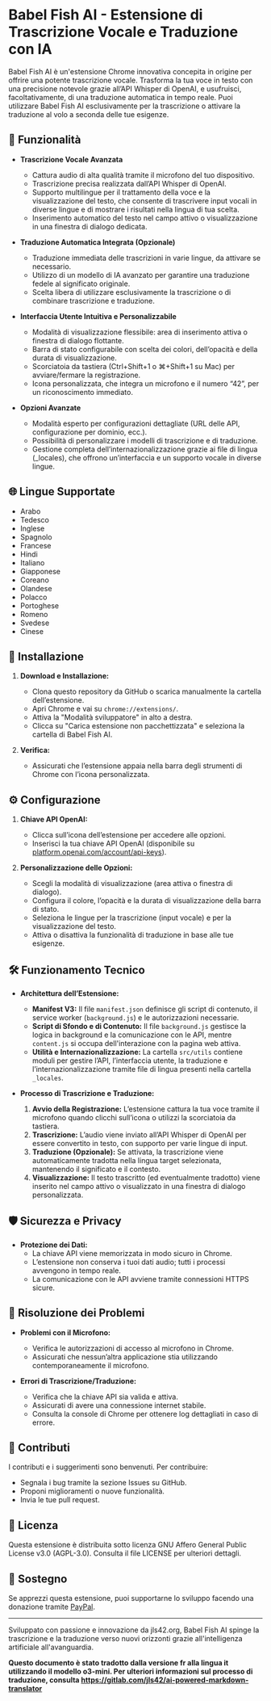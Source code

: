 # Babel Fish AI - Estensione di Trascrizione Vocale e Traduzione con IA

Babel Fish AI è un'estensione Chrome innovativa concepita in origine per offrire una potente trascrizione vocale. Trasforma la tua voce in testo con una precisione notevole grazie all’API Whisper di OpenAI, e usufruisci, facoltativamente, di una traduzione automatica in tempo reale. Puoi utilizzare Babel Fish AI esclusivamente per la trascrizione o attivare la traduzione al volo a seconda delle tue esigenze.

## 🌟 Funzionalità

- **Trascrizione Vocale Avanzata**
  - Cattura audio di alta qualità tramite il microfono del tuo dispositivo.
  - Trascrizione precisa realizzata dall’API Whisper di OpenAI.
  - Supporto multilingue per il trattamento della voce e la visualizzazione del testo, che consente di trascrivere input vocali in diverse lingue e di mostrare i risultati nella lingua di tua scelta.
  - Inserimento automatico del testo nel campo attivo o visualizzazione in una finestra di dialogo dedicata.

- **Traduzione Automatica Integrata (Opzionale)**
  - Traduzione immediata delle trascrizioni in varie lingue, da attivare se necessario.
  - Utilizzo di un modello di IA avanzato per garantire una traduzione fedele al significato originale.
  - Scelta libera di utilizzare esclusivamente la trascrizione o di combinare trascrizione e traduzione.

- **Interfaccia Utente Intuitiva e Personalizzabile**
  - Modalità di visualizzazione flessibile: area di inserimento attiva o finestra di dialogo flottante.
  - Barra di stato configurabile con scelta dei colori, dell’opacità e della durata di visualizzazione.
  - Scorciatoia da tastiera (Ctrl+Shift+1 o ⌘+Shift+1 su Mac) per avviare/fermare la registrazione.
  - Icona personalizzata, che integra un microfono e il numero “42”, per un riconoscimento immediato.

- **Opzioni Avanzate**
  - Modalità esperto per configurazioni dettagliate (URL delle API, configurazione per dominio, ecc.).
  - Possibilità di personalizzare i modelli di trascrizione e di traduzione.
  - Gestione completa dell’internazionalizzazione grazie ai file di lingua (_locales), che offrono un’interfaccia e un supporto vocale in diverse lingue.

## 🌐 Lingue Supportate

- Arabo
- Tedesco
- Inglese
- Spagnolo
- Francese
- Hindi
- Italiano
- Giapponese
- Coreano
- Olandese
- Polacco
- Portoghese
- Romeno
- Svedese
- Cinese

## 🚀 Installazione

1. **Download e Installazione:**
   - Clona questo repository da GitHub o scarica manualmente la cartella dell’estensione.
   - Apri Chrome e vai su `chrome://extensions/`.
   - Attiva la "Modalità sviluppatore" in alto a destra.
   - Clicca su "Carica estensione non pacchettizzata" e seleziona la cartella di Babel Fish AI.

2. **Verifica:**
   - Assicurati che l’estensione appaia nella barra degli strumenti di Chrome con l’icona personalizzata.

## ⚙️ Configurazione

1. **Chiave API OpenAI:**
   - Clicca sull’icona dell’estensione per accedere alle opzioni.
   - Inserisci la tua chiave API OpenAI (disponibile su [platform.openai.com/account/api-keys](https://platform.openai.com/account/api-keys)).

2. **Personalizzazione delle Opzioni:**
   - Scegli la modalità di visualizzazione (area attiva o finestra di dialogo).
   - Configura il colore, l’opacità e la durata di visualizzazione della barra di stato.
   - Seleziona le lingue per la trascrizione (input vocale) e per la visualizzazione del testo.
   - Attiva o disattiva la funzionalità di traduzione in base alle tue esigenze.

## 🛠️ Funzionamento Tecnico

- **Architettura dell’Estensione:**
  - **Manifest V3:** Il file `manifest.json` definisce gli script di contenuto, il service worker (`background.js`) e le autorizzazioni necessarie.
  - **Script di Sfondo e di Contenuto:** Il file `background.js` gestisce la logica in background e la comunicazione con le API, mentre `content.js` si occupa dell'interazione con la pagina web attiva.
  - **Utilità e Internazionalizzazione:** La cartella `src/utils` contiene moduli per gestire l’API, l’interfaccia utente, la traduzione e l’internazionalizzazione tramite file di lingua presenti nella cartella `_locales`.

- **Processo di Trascrizione e Traduzione:**
  1. **Avvio della Registrazione:** L’estensione cattura la tua voce tramite il microfono quando clicchi sull’icona o utilizzi la scorciatoia da tastiera.
  2. **Trascrizione:** L’audio viene inviato all’API Whisper di OpenAI per essere convertito in testo, con supporto per varie lingue di input.
  3. **Traduzione (Opzionale):** Se attivata, la trascrizione viene automaticamente tradotta nella lingua target selezionata, mantenendo il significato e il contesto.
  4. **Visualizzazione:** Il testo trascritto (ed eventualmente tradotto) viene inserito nel campo attivo o visualizzato in una finestra di dialogo personalizzata.

## 🛡️ Sicurezza e Privacy

- **Protezione dei Dati:**
  - La chiave API viene memorizzata in modo sicuro in Chrome.
  - L’estensione non conserva i tuoi dati audio; tutti i processi avvengono in tempo reale.
  - La comunicazione con le API avviene tramite connessioni HTTPS sicure.

## 🔧 Risoluzione dei Problemi

- **Problemi con il Microfono:**
  - Verifica le autorizzazioni di accesso al microfono in Chrome.
  - Assicurati che nessun’altra applicazione stia utilizzando contemporaneamente il microfono.

- **Errori di Trascrizione/Traduzione:**
  - Verifica che la chiave API sia valida e attiva.
  - Assicurati di avere una connessione internet stabile.
  - Consulta la console di Chrome per ottenere log dettagliati in caso di errore.

## 🤝 Contributi

I contributi e i suggerimenti sono benvenuti. Per contribuire:
- Segnala i bug tramite la sezione Issues su GitHub.
- Proponi miglioramenti o nuove funzionalità.
- Invia le tue pull request.

## 📄 Licenza

Questa estensione è distribuita sotto licenza GNU Affero General Public License v3.0 (AGPL-3.0). Consulta il file LICENSE per ulteriori dettagli.

## 💝 Sostegno

Se apprezzi questa estensione, puoi supportarne lo sviluppo facendo una donazione tramite [PayPal](https://paypal.me/jls).

---
Sviluppato con passione e innovazione da jls42.org, Babel Fish AI spinge la trascrizione e la traduzione verso nuovi orizzonti grazie all'intelligenza artificiale all'avanguardia.

**Questo documento è stato tradotto dalla versione fr alla lingua it utilizzando il modello o3-mini. Per ulteriori informazioni sul processo di traduzione, consulta https://gitlab.com/jls42/ai-powered-markdown-translator**

